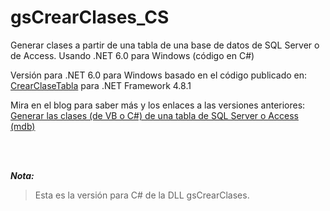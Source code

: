 # gsCrearClases_CS
Generar clases a partir de una tabla de una base de datos de SQL Server o de Access. Usando .NET 6.0 para Windows (código en C#)

Versión para .NET 6.0 para Windows basado en el código publicado en: [CrearClaseTabla](https://github.com/elGuille-info/CrearClaseTabla) para .NET Framework 4.8.1

Mira en el blog para saber más y los enlaces a las versiones anteriores: [Generar las clases (de VB o C#) de una tabla de SQL Server o Access (mdb)](https://www.elguillemola.com/generar-las-clases-de-una-tabla-de-sql-server-o-access-mdb/)

<br>
<br>

_**Nota:**_

>Esta es la versión para C# de la DLL gsCrearClases.<br>

